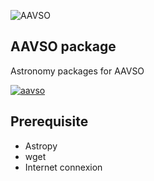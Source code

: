 ![AAVSO](https://www.aavso.org/sites/default/files/aavso%20logo_0.png) 
## AAVSO package
Astronomy packages for AAVSO

[![aavso](http://img.shields.io/badge/powered%20by-AAVSO-orange.svg?style=flat)](https://www.aavso.org/) 

## Prerequisite
  - Astropy
  - wget
  - Internet connexion

